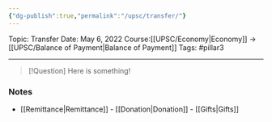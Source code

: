 ```yaml
---
{"dg-publish":true,"permalink":"/upsc/transfer/"}
---
```


Topic: Transfer
Date: May 6, 2022
Course:[[UPSC/Economy\|Economy]] -> [[UPSC/Balance of Payment\|Balance of Payment]]
Tags: #pillar3 

---

> [!Question]
> Here is something! 


### Notes
- [[Remittance\|Remittance]]
			- [[Donation\|Donation]]
			- [[Gifts\|Gifts]]




